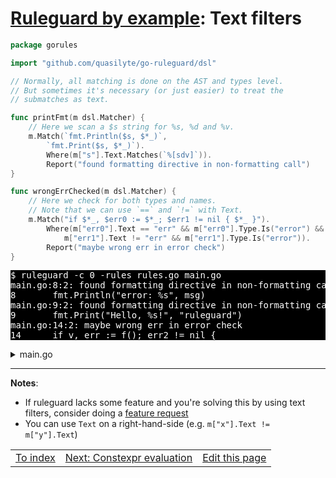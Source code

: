 # [Ruleguard by example](https://go-ruleguard.github.io/by-example/): Text filters

```go
package gorules

import "github.com/quasilyte/go-ruleguard/dsl"

// Normally, all matching is done on the AST and types level.
// But sometimes it's necessary (or just easier) to treat the
// submatches as text.

func printFmt(m dsl.Matcher) {
	// Here we scan a $s string for %s, %d and %v.
	m.Match(`fmt.Println($s, $*_)`,
		`fmt.Print($s, $*_)`).
		Where(m["s"].Text.Matches(`%[sdv]`)).
		Report("found formatting directive in non-formatting call")
}

func wrongErrChecked(m dsl.Matcher) {
	// Here we check for both types and names.
	// Note that we can use `==` and `!=` with Text.
	m.Match("if $*_, $err0 := $*_; $err1 != nil { $*_ }").
		Where(m["err0"].Text == "err" && m["err0"].Type.Is("error") &&
			m["err1"].Text != "err" && m["err1"].Type.Is("error")).
		Report("maybe wrong err in error check")
}
```

<pre style="color: white; background-color: black">
$ ruleguard -c 0 -rules rules.go main.go
main.go:8:2: found formatting directive in non-formatting call
8		fmt.Println("error: %s", msg)
main.go:9:2: found formatting directive in non-formatting call
9		fmt.Print("Hello, %s!", "ruleguard")
main.go:14:2: maybe wrong err in error check
14		if v, err := f(); err2 != nil {
</pre>

<details><summary>main.go</summary>

```go
package main

import "fmt"

func main() {
	var msg string

	fmt.Println("error: %s", msg)
	fmt.Print("Hello, %s!", "ruleguard")
	fmt.Println("no formatting directives")

	var err2 error

	if v, err := f(); err2 != nil {
		fmt.Println(v, err)
	}
	if v, err2 := f(); err2 != nil {
		fmt.Println(v, err2)
	}
	if v, err := f(); err != nil {
		fmt.Println(v, err)
	}
}

func f() (int, error) { return 0, nil }
```

</details>

<hr>

**Notes**:

* If ruleguard lacks some feature and you're solving this by using text filters, consider doing a [feature request](https://github.com/quasilyte/go-ruleguard/issues/new)
* You can use `Text` on a right-hand-side (e.g. `m["x"].Text != m["y"].Text`)

<table><tr>
<td><a href="index">To index</a></td>
<td><a href="constexpr-evaluation">Next: Constexpr evaluation</a></td>
<td><a href="https://github.com/go-ruleguard/go-ruleguard.github.io/edit/master/by-example/text-filters.md">Edit this page</a></td>
</tr></table>
